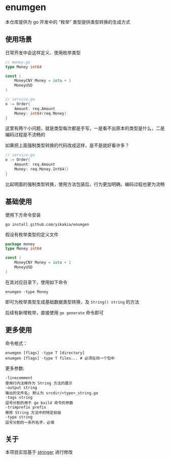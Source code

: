 # enumgen

本仓库提供为 go 开发中的 “枚举” 类型提供类型转换的生成方式

## 使用场景

日常开发中会这样定义、使用枚举类型

```go
// money.go
type Money int64 

const (
	MoneyCNY Money = iota + 1
	MoneyUSD
)

// service.go
o := Order{
	Amount: req.Amount
	Money: int64(req.Money)
}
```
这里有两个小问题，就是类型每次都是手写，一是看不出原本的类型是什么，二是编码过程是不流畅的

如果把上面强制类型转换的代码改成这样，是不是就好看许多？

```go
// service.go
o := Order{
	Amount: req.Amount
	Money: req.Money.Int64()
}
```
比起明面的强制类型转换，使用方法包装后，行为更加明确，编码过程也更为流畅

## 基础使用

使用下方命令安装
```shell
go install github.com/yikakia/enumgen
```

假设有枚举类型的定义文件
```go
package money
type Money int64

const (
	MoneyCNY Money = iota + 1
	MoneyUSD
)
```
在其对应目录下，使用如下命令
```shell
enumgen -type Money
```

即可为枚举类型生成基础数据类型转换，及 `String() string` 的方法

后续有新增枚举，直接使用 `go generate` 命令即可

## 更多使用
命令格式：
```shell
enumgen [flags] -type T [directory]
enumgen [flags] -type T files... # 必须在同一个包中
```

更多参数:
```
-linecomment
使用行内注释作为 String 方法的展示
-output string
输出的文件名; 默认为 srcdir/<type>_string.go
-tags string
逗号分割的用于 go build 命令的参数
-trimprefix prefix
移除 String 方法中的特定前缀
-type string
逗号分割的一系列名字，必填
```

## 关于
本项目实现基于 [stringer](https://golang.org/x/tools/cmd/stringer) 进行修改
